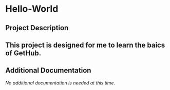# Hello-World
**Project Description**
---
This project is designed for me to learn the baics of GetHub.
---
**Additional Documentation**
---
*No additional documentation is needed at this time.*
